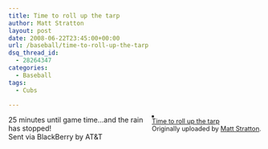 ```yaml
---
title: Time to roll up the tarp
author: Matt Stratton
layout: post
date: 2008-06-22T23:45:00+00:00
url: /baseball/time-to-roll-up-the-tarp
dsq_thread_id:
  - 28264347
categories:
  - Baseball
tags:
  - Cubs

---
```

<div style="float:right;margin-left:10px;margin-bottom:10px;">
  <a href="https://www.flickr.com/photos/mugsy/2602504780/" title="photo sharing"><img src="https://farm4.static.flickr.com/3161/2602504780_8b9be701c5_m.jpg" alt="" style="border:solid 2px #000000;" /></a> <br /> <span style="font-size:.9em;margin-top:0;"> <a href="https://www.flickr.com/photos/mugsy/2602504780/">Time to roll up the tarp</a> <br /> Originally uploaded by <a href="https://www.flickr.com/people/mugsy/">Matt Stratton</a>. </span>
</div>

25 minutes until game time&#8230;and the rain has stopped!  
Sent via BlackBerry by AT&T